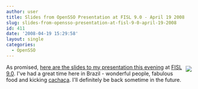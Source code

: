 ```yaml
---
author: user
title: Slides from OpenSSO Presentation at FISL 9.0 - April 19 2008
slug: slides-from-opensso-presentation-at-fisl-9-0-april-19-2008
id: 411
date: '2008-04-19 15:29:58'
layout: single
categories:
  - OpenSSO
---
```


<span style="margin: 5px; float: right;">[![](images/200px-Flag_of_Brazil.svg_.png) ](http://blog.superpat.com/OpenSSO_FISL9.0.pdf)</span> 

As promised, [here are the slides to my presentation this evening](images/OpenSSO_FISL9.0.pdf) at [FISL 9.0](http://fisl.softwarelivre.org/9.0/www/). I've had a great time here in Brazil - wonderful people, fabulous food and kicking [cachaça](http://en.wikipedia.org/wiki/Cacha%C3%A7a). I'll definitely be back sometime in the future.